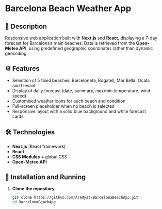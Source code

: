 # Barcelona Beach Weather App

## 📖 Description  
Responsive web application built with **Next.js** and **React**, displaying a 7-day forecast for Barcelona’s main beaches. Data is retrieved from the **Open-Meteo API**, using predefined geographic coordinates rather than dynamic geocoding.

## ⚙️ Features  
- Selection of 5 fixed beaches: Barceloneta, Bogatell, Mar Bella, Ocata and Llevant  
- Display of daily forecast (date, summary, max/min temperature, wind speed)  
- Customised weather icons for each beach and condition  
- Full-screen placeholder when no beach is selected  
- Responsive layout with a solid blue background and white forecast cards  

## 🛠️ Technologies  
- **Next.js** (React framework)  
- **React**  
- **CSS Modules** + global CSS  
- **Open-Meteo API**  

## 🚀 Installation and Running

1. **Clone the repository**  
   ```bash
   git clone https://github.com/AraMyst/BarcelonaBeachApp.git
   cd BarcelonaBeachApp

